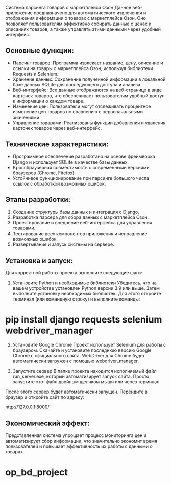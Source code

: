 Система парсинга товаров с маркетплейса Озон
Данное веб-приложение предназначено для автоматического извлечения и отображения информации о товарах с маркетплейса Озон. Оно позволяет пользователям эффективно собирать данные о ценах и описаниях товаров, а также управлять этими данными через удобный интерфейс.
## Основные функции:
-   Парсинг товаров: Программа извлекает название, цену, описание и ссылки на товары с маркетплейса Озон, используя библиотеки Requests и Selenium.
-   Хранение данных: Сохранение полученной информации в локальной базе данных SQLite для последующего доступа и анализа.
-   Веб-интерфейс: Все данные отображаются на веб-странице в виде карточек товаров, что обеспечивает пользователям удобный доступ к информации о каждом товаре.
-   Изменение цен: Пользователи могут отслеживать процентное изменение цен товаров по сравнению с первоначальными значениями.
-   Управление товарами: Реализованы функции добавления и удаления карточек товаров через веб-интерфейс.
## Технические характеристики:
-   Программное обеспечение разработано на основе фреймворка Django и использует SQLite в качестве базы данных.
-   Кроссбраузерная совместимость с современными версиями браузеров (Chrome, Firefox).
-   Устойчивое функционирование при парсинге большого числа ссылок с обработкой возможных ошибок.
## Этапы разработки:
1. Создание структуры базы данных и интеграция с Django.
2. Разработка парсера для сбора данных с маркетплейса Озон.
3. Проектирование и внедрение веб-интерфейса для управления товарами.
4. Тестирование всех компонентов приложения и исправление возможных ошибок.
5. Развертывание и запуск системы на сервере.
## Установка и запуск:
Для корректной работы проекта выполните следующие шаги:

1. Установите Python и необходимые библиотеки
Убедитесь, что на вашем устройстве установлен Python версии 3.9 или выше. Затем выполните установку необходимых библиотек. Для этого откройте терминал (или командную строку) и выполните команды:

# pip install django requests selenium webdriver_manager

2. Установите Google Chrome
Проект использует Selenium для работы с браузером. Скачайте и установите последнюю версию Google Chrome с официального сайта.
WebDriver для Chrome будет автоматически загружен с помощью webdriver_manager.

3. Запустите сервер
В папке проекта находится исполняемый файл run_server.exe, который автоматизирует запуск сайта. Просто запустите этот файл двойным щелчком мыши или через терминал.

После этого сервер будет автоматически запущен. Перейдите в браузер и откройте сайт по адресу:

http://127.0.0.1:8000/

## Экономический эффект:
Представленная система упрощает процесс мониторинга цен и автоматизирует сбор информации, что значительно экономит время пользователей и повышает эффективность их работы с данными о товарах.
# op_bd_project